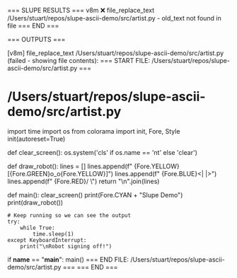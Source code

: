 === SLUPE RESULTS ===
v8m ❌ file_replace_text /Users/stuart/repos/slupe-ascii-demo/src/artist.py - old_text not found in file
=== END ===

=== OUTPUTS ===

[v8m] file_replace_text /Users/stuart/repos/slupe-ascii-demo/src/artist.py (failed - showing file contents):
=== START FILE: /Users/stuart/repos/slupe-ascii-demo/src/artist.py ===
# /Users/stuart/repos/slupe-ascii-demo/src/artist.py
import time
import os
from colorama import init, Fore, Style
init(autoreset=True)

def clear_screen():
    os.system('cls' if os.name == 'nt' else 'clear')

def draw_robot():
    lines = []
    lines.append(f"  {Fore.YELLOW}[{Fore.GREEN}o_o{Fore.YELLOW}]")
    lines.append(f"  {Fore.BLUE}<| |>")
    lines.append(f"   {Fore.RED}/ \\")
    return "\n".join(lines)

def main():
    clear_screen()
    print(Fore.CYAN + "Slupe Demo")
    print(draw_robot())
    
    # Keep running so we can see the output
    try:
        while True:
            time.sleep(1)
    except KeyboardInterrupt:
        print("\nRobot signing off!")

if __name__ == "__main__":
    main()
=== END FILE: /Users/stuart/repos/slupe-ascii-demo/src/artist.py ===
=== END ===